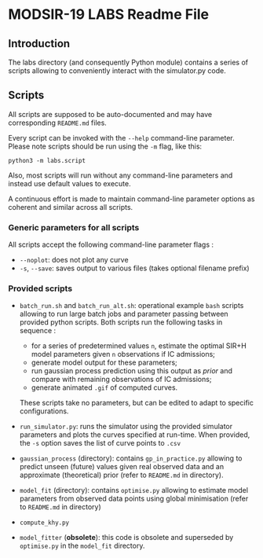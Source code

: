 # MODSIR-19 LABS Readme File

## Introduction

The labs directory (and consequently Python module) contains a series of scripts 
allowing to conveniently interact with the simulator.py code.


## Scripts

All scripts are supposed to be auto-documented and may have corresponding `README.md` files. 

Every script can be invoked with the `--help` command-line parameter. Please note scripts should be run using the `-m` flag, like this:
```
python3 -m labs.script
```
 
Also, most scripts will run without any command-line parameters and instead use default values to execute.

A continuous effort is made to maintain command-line parameter options as coherent and similar 
across all scripts.

### Generic parameters for all scripts

All scripts accept the following command-line parameter flags :

* `--noplot`: does not plot any curve
* `-s`, `--save`: saves output to various files (takes optional filename prefix)

### Provided scripts

* `batch_run.sh` and `batch_run_alt.sh`: operational example `bash` scripts allowing to run large batch jobs and parameter passing between provided python scripts. 
Both scripts run the following tasks in sequence :
    * for a series of predetermined values `n`, estimate the optimal SIR+H model parameters given `n` observations if IC admissions;
    * generate model output for these parameters;
    * run gaussian process prediction using this output as *prior* and compare with remaining observations of IC admissions;
    * generate animated `.gif` of computed curves.
    
    These scripts take no parameters, but can be edited to adapt to specific configurations.

* `run_simulator.py`: runs the simulator using the provided simulator parameters and plots the curves specified at run-time.
When provided, the `-s` option saves the list of curve points to `.csv`
* `gaussian_process` (directory): contains `gp_in_practice.py` allowing to predict unseen (future) values given real observed data and an approximate (theoretical) prior (refer to `README.md` in directory).

* `model_fit` (directory): contains `optimise.py` allowing to estimate model parameters from observed data points using global minimisation (refer to `README.md` in directory)

* `compute_khy.py`
* `model_fitter` (**obsolete**): this code is obsolete and superseded by `optimise.py` in the `model_fit` directory.